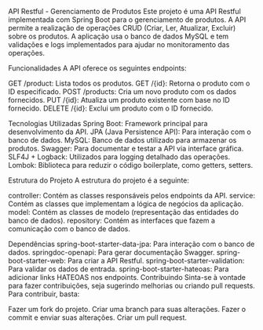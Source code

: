 API Restful - Gerenciamento de Produtos
Este projeto é uma API Restful implementada com Spring Boot para o gerenciamento de produtos. A API permite a realização de operações CRUD (Criar, Ler, Atualizar, Excluir) sobre os produtos. A aplicação usa o banco de dados MySQL e tem validações e logs implementados para ajudar no monitoramento das operações.

Funcionalidades
A API oferece os seguintes endpoints:

GET /product: Lista todos os produtos.
GET /{id}: Retorna o produto com o ID especificado.
POST /products: Cria um novo produto com os dados fornecidos.
PUT /{id}: Atualiza um produto existente com base no ID fornecido.
DELETE /{id}: Exclui um produto com o ID fornecido.

Tecnologias Utilizadas
Spring Boot: Framework principal para desenvolvimento da API.
JPA (Java Persistence API): Para interação com o banco de dados.
MySQL: Banco de dados utilizado para armazenar os produtos.
Swagger: Para documentar e testar a API via interface gráfica.
SLF4J + Logback: Utilizados para logging detalhado das operações.
Lombok: Biblioteca para reduzir o código boilerplate, como getters, setters.

Estrutura do Projeto
A estrutura do projeto é a seguinte:

controller: Contém as classes responsáveis pelos endpoints da API.
service: Contém as classes que implementam a lógica de negócios da aplicação.
model: Contém as classes de modelo (representação das entidades do banco de dados).
repository: Contém as interfaces que fazem a comunicação com o banco de dados.

Dependências
spring-boot-starter-data-jpa: Para interação com o banco de dados.
springdoc-openapi: Para gerar documentação Swagger.
spring-boot-starter-web: Para criar a API Restful.
spring-boot-starter-validation: Para validar os dados de entrada.
spring-boot-starter-hateoas: Para adicionar links HATEOAS nos endpoints.
Contribuindo
Sinta-se à vontade para fazer contribuições, seja sugerindo melhorias ou criando pull requests. Para contribuir, basta:

Fazer um fork do projeto.
Criar uma branch para suas alterações.
Fazer o commit e enviar suas alterações.
Criar um pull request.




